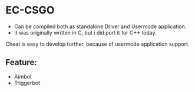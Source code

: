 # EC-CSGO
- Can be compiled both as standalone Driver and Usermode application.
- It was originally written in C, but i did port it for C++ today.

Cheat is easy to develop further, because of usermode application support.

## Feature:
- Aimbot
- Triggerbot
